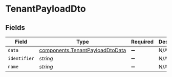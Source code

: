 # TenantPayloadDto


## Fields

| Field                                                                              | Type                                                                               | Required                                                                           | Description                                                                        |
| ---------------------------------------------------------------------------------- | ---------------------------------------------------------------------------------- | ---------------------------------------------------------------------------------- | ---------------------------------------------------------------------------------- |
| `data`                                                                             | [components.TenantPayloadDtoData](../../models/components/tenantpayloaddtodata.md) | :heavy_minus_sign:                                                                 | N/A                                                                                |
| `identifier`                                                                       | *string*                                                                           | :heavy_minus_sign:                                                                 | N/A                                                                                |
| `name`                                                                             | *string*                                                                           | :heavy_minus_sign:                                                                 | N/A                                                                                |